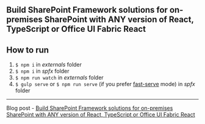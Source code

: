 ## Build SharePoint Framework solutions for on-premises SharePoint with ANY version of React, TypeScript or Office UI Fabric React

## How to run

1. `$ npm i` in _externals_ folder
2. `$ npm i` in _spfx_ folder
3. `$ npm run watch` in _externals_ folder
4. `$ gulp serve` or `$ npm run serve` (if you prefer [fast-serve](https://github.com/s-KaiNet/spfx-fast-serve) mode) in _spfx_ folder
--- 
Blog post - [Build SharePoint Framework solutions for on-premises SharePoint with ANY version of React, TypeScript or Office UI Fabric React](https://spblog.net/post/2019/08/08/build-sharepoint-framework-solutions-for-on-premises-sharepoint-with-any-version-of-react-typescript-or-office-ui-fabric-react)
